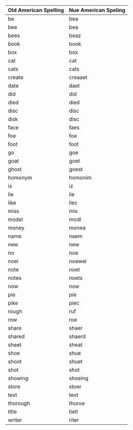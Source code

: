 | Old American Spelling  | Nue American Speling |
| --- | --- |
| be | bea |
| bee | bea |
| bees | beaz |
| book | book |
| box | box |
| cat | cat |
| cats | cats |
| create | creaaet |
| date | daet |
| did | did |
| died | died |
| disc | disc |
| disk | disc |
| face | faes |
| foe | foe |
| foot | foot |
| go | goe |
| goat | goet |
| ghost | goest |
| homonym | homonim |
| is | iz |
| lie | lie |
| like | liec |
| miss | mis |
| model | modl |
| money | monea | 
| name | naem |
| new | new |
| no | noe |
| noel | noewel |
| note | noet |
| notes | noets |
| now | now |
| pie | pie |
| pike | piec |
| rough | ruf |
| row | roe |
| share | shaer |
| shared | shaerd |
| sheet | sheat |
| shoe | shue |
| shoot | shuet |
| shot | shot |
| showing | shoeing |
| store | stoer |
| text | text |
| thorough | thuroe | 
| title | tietl |
| writer  | riter |
